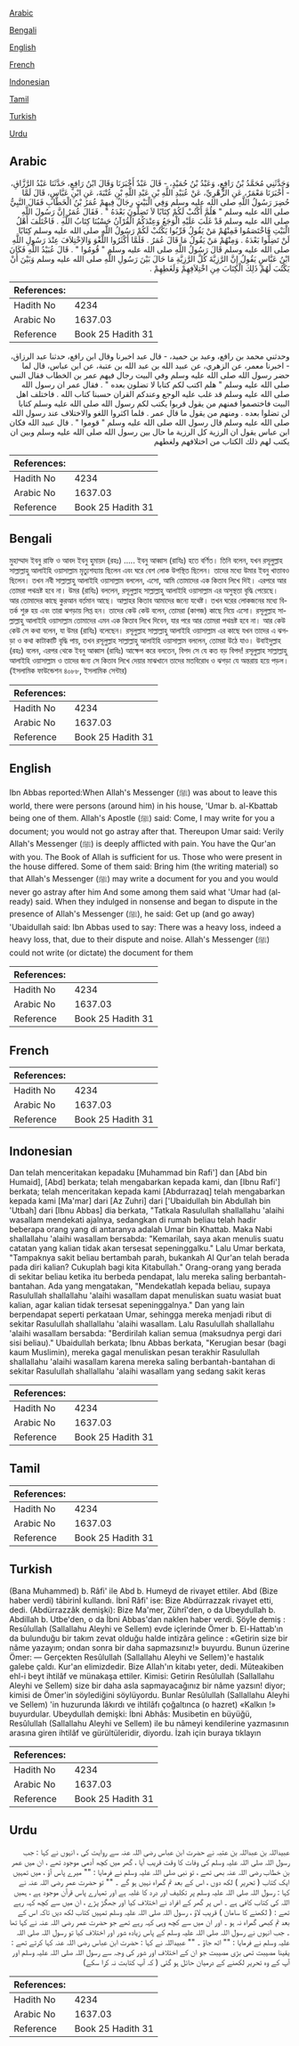[Arabic](#arabic)

[Bengali](#bengali)

[English](#english)

[French](#french)

[Indonesian](#indonesian)

[Tamil](#tamil)

[Turkish](#turkish)

[Urdu](#urdu)

## Arabic


<div dir="rtl" lang="ar" style={{fontSize:'larger',backgroundColor:'#f8f9fa',padding:20}}>
وَحَدَّثَنِي مُحَمَّدُ بْنُ رَافِعٍ، وَعَبْدُ بْنُ حُمَيْدٍ، - قَالَ عَبْدٌ أَخْبَرَنَا وَقَالَ ابْنُ رَافِعٍ، حَدَّثَنَا عَبْدُ الرَّزَّاقِ، - أَخْبَرَنَا مَعْمَرٌ، عَنِ الزُّهْرِيِّ، عَنْ عُبَيْدِ اللَّهِ بْنِ عَبْدِ اللَّهِ بْنِ عُتْبَةَ، عَنِ ابْنِ عَبَّاسٍ، قَالَ لَمَّا حُضِرَ رَسُولُ اللَّهِ صلى الله عليه وسلم وَفِي الْبَيْتِ رِجَالٌ فِيهِمْ عُمَرُ بْنُ الْخَطَّابِ فَقَالَ النَّبِيُّ صلى الله عليه وسلم ‏"‏ هَلُمَّ أَكْتُبْ لَكُمْ كِتَابًا لاَ تَضِلُّونَ بَعْدَهُ ‏"‏ ‏.‏ فَقَالَ عُمَرُ إِنَّ رَسُولَ اللَّهِ صلى الله عليه وسلم قَدْ غَلَبَ عَلَيْهِ الْوَجَعُ وَعِنْدَكُمُ الْقُرْآنُ حَسْبُنَا كِتَابُ اللَّهِ ‏.‏ فَاخْتَلَفَ أَهْلُ الْبَيْتِ فَاخْتَصَمُوا فَمِنْهُمْ مَنْ يَقُولُ قَرِّبُوا يَكْتُبْ لَكُمْ رَسُولُ اللَّهِ صلى الله عليه وسلم كِتَابًا لَنْ تَضِلُّوا بَعْدَهُ ‏.‏ وَمِنْهُمْ مَنْ يَقُولُ مَا قَالَ عُمَرُ ‏.‏ فَلَمَّا أَكْثَرُوا اللَّغْوَ وَالاِخْتِلاَفَ عِنْدَ رَسُولِ اللَّهِ صلى الله عليه وسلم قَالَ رَسُولُ اللَّهِ صلى الله عليه وسلم ‏"‏ قُومُوا ‏"‏ ‏.‏ قَالَ عُبَيْدُ اللَّهِ فَكَانَ ابْنُ عَبَّاسٍ يَقُولُ إِنَّ الرَّزِيَّةَ كُلَّ الرَّزِيَّةِ مَا حَالَ بَيْنَ رَسُولِ اللَّهِ صلى الله عليه وسلم وَبَيْنَ أَنْ يَكْتُبَ لَهُمْ ذَلِكَ الْكِتَابَ مِنِ اخْتِلاَفِهِمْ وَلَغَطِهِمْ ‏.‏
</div>
<div style={{backgroundColor:'#f8f9fa',padding:20, marginBottom: 10}}><table> <thead> <tr> <th>References:</th> <th></th> </tr> </thead> <tbody><tr><td>Hadith No</td><td>4234</td></tr><tr><td>Arabic No</td><td>1637.03</td></tr><tr><td>Reference</td><td>Book 25 Hadith 31</td></tr></tbody></table></div>


<div dir="rtl" lang="ar" style={{fontSize:'larger',backgroundColor:'#f8f9fa',padding:20}}>
وحدثني محمد بن رافع، وعبد بن حميد، - قال عبد اخبرنا وقال ابن رافع، حدثنا عبد الرزاق، - اخبرنا معمر، عن الزهري، عن عبيد الله بن عبد الله بن عتبة، عن ابن عباس، قال لما حضر رسول الله صلى الله عليه وسلم وفي البيت رجال فيهم عمر بن الخطاب فقال النبي صلى الله عليه وسلم " هلم اكتب لكم كتابا لا تضلون بعده " . فقال عمر ان رسول الله صلى الله عليه وسلم قد غلب عليه الوجع وعندكم القران حسبنا كتاب الله . فاختلف اهل البيت فاختصموا فمنهم من يقول قربوا يكتب لكم رسول الله صلى الله عليه وسلم كتابا لن تضلوا بعده . ومنهم من يقول ما قال عمر . فلما اكثروا اللغو والاختلاف عند رسول الله صلى الله عليه وسلم قال رسول الله صلى الله عليه وسلم " قوموا " . قال عبيد الله فكان ابن عباس يقول ان الرزية كل الرزية ما حال بين رسول الله صلى الله عليه وسلم وبين ان يكتب لهم ذلك الكتاب من اختلافهم ولغطهم
</div>
<div style={{backgroundColor:'#f8f9fa',padding:20, marginBottom: 10}}><table> <thead> <tr> <th>References:</th> <th></th> </tr> </thead> <tbody><tr><td>Hadith No</td><td>4234</td></tr><tr><td>Arabic No</td><td>1637.03</td></tr><tr><td>Reference</td><td>Book 25 Hadith 31</td></tr></tbody></table></div>

## Bengali


<div dir="ltr" lang="bn" style={{fontSize:'larger',backgroundColor:'#f8f9fa',padding:20}}>
মুহাম্মাদ ইবনু রাফি ও আবদ ইবনু হুমায়দ (রহঃ) ..... ইবনু আব্বাস (রাযিঃ) হতে বর্ণিত। তিনি বলেন, যখন রসূলুল্লাহ সাল্লাল্লাহু আলাইহি ওয়াসাল্লাম মৃত্যুশয্যায় ছিলেন এবং ঘরে বেশ লোক উপস্থিত ছিলেন। তাদের মধ্যে উমার ইবনু খাত্তাবও ছিলেন। তখন নবী সাল্লাল্লাহু আলাইহি ওয়াসাল্লাম বললেন, এসো, আমি তোমাদের এক কিতাব লিখে দিই। এরপরে আর তোমরা পথভ্রষ্ট হবে না। উমর (রাযিঃ) বললেন, রসূলুল্লাহ সাল্লাল্লাহু আলাইহি ওয়াসাল্লাম এর অসুস্থতা বৃদ্ধি পেয়েছে। আর তোমাদের কাছে কুরআন বর্তমান আছে। আল্লাহর কিতাব আমাদের জন্যে যথেষ্ট। তখন ঘরের লোকজনের মধ্যে বিতর্ক শুরু হয় এবং তারা ঝগড়ায় লিপ্ত হন। তাদের কেউ কেউ বলেন, তোমরা (কাগজ) কাছে নিয়ে এসো। রসূলুল্লাহ সাল্লাল্লাহু আলাইহি ওয়াসাল্লাম তোমাদের এমন এক কিতাব লিখে দিবেন, যার পরে আর তোমরা পথভ্রষ্ট হবে না। আর কেউ কেউ সে কথা বলেন, যা উমর (রাযিঃ) বলেছেন। রসূলুল্লাহ সাল্লাল্লাহু আলাইহি ওয়াসাল্লাম এর কাছে যখন তাদের এ ঝগড়া ও কথা কাটাকাটি বৃদ্ধি পায়, তখন রসূলুল্লাহ সাল্লাল্লাহু আলাইহি ওয়াসাল্লাম বললেন, তোমরা উঠে যাও। উবাইদুল্লাহ (রহঃ) বলেন, এরপর থেকে ইবনু আব্বাস (রাযিঃ) আক্ষেপ করে বলতেন, বিপদ সে যে কত বড় বিপদ! রসূলুল্লাহ সাল্লাল্লাহু আলাইহি ওয়াসাল্লাম ও তাদের জন্য সে কিতাব লিখে দেয়ার মাঝখানে তাদের মতবিরোধ ও ঝগড়া যে অন্তরায় হয়ে পড়ল। (ইসলামিক ফাউন্ডেশন ৪০৮৮, ইসলামিক সেন্টার)
</div>
<div style={{backgroundColor:'#f8f9fa',padding:20, marginBottom: 10}}><table> <thead> <tr> <th>References:</th> <th></th> </tr> </thead> <tbody><tr><td>Hadith No</td><td>4234</td></tr><tr><td>Arabic No</td><td>1637.03</td></tr><tr><td>Reference</td><td>Book 25 Hadith 31</td></tr></tbody></table></div>

## English


<div dir="ltr" lang="en" style={{fontSize:'larger',backgroundColor:'#f8f9fa',padding:20}}>
Ibn Abbas reported:When Allah's Messenger (ﷺ) was about to leave this world, there were persons (around him) in his house, 'Umar b. al-Kbattab being one of them. Allah's Apostle (ﷺ) said: Come, I may write for you a document; you would not go astray after that. Thereupon Umar said: Verily Allah's Messenger (ﷺ) is deeply afflicted with pain. You have the Qur'an with you. The Book of Allah is sufficient for us. Those who were present in the house differed. Some of them said: Bring him (the writing material) so that Allah's Messenger (ﷺ) may write a document for you and you would never go astray after him And some among them said what 'Umar had (already) said. When they indulged in nonsense and began to dispute in the presence of Allah's Messenger (ﷺ), he said: Get up (and go away) 'Ubaidullah said: Ibn Abbas used to say: There was a heavy loss, indeed a heavy loss, that, due to their dispute and noise. Allah's Messenger (ﷺ) could not write (or dictate) the document for them
</div>
<div style={{backgroundColor:'#f8f9fa',padding:20, marginBottom: 10}}><table> <thead> <tr> <th>References:</th> <th></th> </tr> </thead> <tbody><tr><td>Hadith No</td><td>4234</td></tr><tr><td>Arabic No</td><td>1637.03</td></tr><tr><td>Reference</td><td>Book 25 Hadith 31</td></tr></tbody></table></div>

## French


<div dir="ltr" lang="fr" style={{fontSize:'larger',backgroundColor:'#f8f9fa',padding:20}}>

</div>
<div style={{backgroundColor:'#f8f9fa',padding:20, marginBottom: 10}}><table> <thead> <tr> <th>References:</th> <th></th> </tr> </thead> <tbody><tr><td>Hadith No</td><td>4234</td></tr><tr><td>Arabic No</td><td>1637.03</td></tr><tr><td>Reference</td><td>Book 25 Hadith 31</td></tr></tbody></table></div>

## Indonesian


<div dir="ltr" lang="id" style={{fontSize:'larger',backgroundColor:'#f8f9fa',padding:20}}>
Dan telah menceritakan kepadaku [Muhammad bin Rafi'] dan [Abd bin Humaid], [Abd] berkata; telah mengabarkan kepada kami, dan [Ibnu Rafi'] berkata; telah menceritakan kepada kami [Abdurrazaq] telah mengabarkan kepada kami [Ma'mar] dari [Az Zuhri] dari ['Ubaidullah bin Abdullah bin 'Utbah] dari [Ibnu Abbas] dia berkata, "Tatkala Rasulullah shallallahu 'alaihi wasallam mendekati ajalnya, sedangkan di rumah beliau telah hadir beberapa orang yang di antaranya adalah Umar bin Khattab. Maka Nabi shallallahu 'alaihi wasallam bersabda: "Kemarilah, saya akan menulis suatu catatan yang kalian tidak akan tersesat sepeninggalku." Lalu Umar berkata, "Tampaknya sakit beliau bertambah parah, bukankah Al Qur'an telah berada pada diri kalian? Cukuplah bagi kita Kitabullah." Orang-orang yang berada di sekitar beliau ketika itu berbeda pendapat, lalu mereka saling berbantah-bantahan. Ada yang mengatakan, "Mendekatlah kepada beliau, supaya Rasulullah shallallahu 'alaihi wasallam dapat menuliskan suatu wasiat buat kalian, agar kalian tidak tersesat sepeninggalnya." Dan yang lain berpendapat seperti perkataan Umar, sehingga mereka menjadi ribut di sekitar Rasulullah shallallahu 'alaihi wasallam. Lalu Rasulullah shallallahu 'alaihi wasallam bersabda: "Berdirilah kalian semua (maksudnya pergi dari sisi beliau)." Ubaidullah berkata; Ibnu Abbas berkata, "Kerugian besar (bagi kaum Muslimin), mereka gagal menuliskan pesan terakhir Rasulullah shallallahu 'alaihi wasallam karena mereka saling berbantah-bantahan di sekitar Rasulullah shallallahu 'alaihi wasallam yang sedang sakit keras
</div>
<div style={{backgroundColor:'#f8f9fa',padding:20, marginBottom: 10}}><table> <thead> <tr> <th>References:</th> <th></th> </tr> </thead> <tbody><tr><td>Hadith No</td><td>4234</td></tr><tr><td>Arabic No</td><td>1637.03</td></tr><tr><td>Reference</td><td>Book 25 Hadith 31</td></tr></tbody></table></div>

## Tamil


<div dir="ltr" lang="ta" style={{fontSize:'larger',backgroundColor:'#f8f9fa',padding:20}}>

</div>
<div style={{backgroundColor:'#f8f9fa',padding:20, marginBottom: 10}}><table> <thead> <tr> <th>References:</th> <th></th> </tr> </thead> <tbody><tr><td>Hadith No</td><td>4234</td></tr><tr><td>Arabic No</td><td>1637.03</td></tr><tr><td>Reference</td><td>Book 25 Hadith 31</td></tr></tbody></table></div>

## Turkish


<div dir="ltr" lang="tr" style={{fontSize:'larger',backgroundColor:'#f8f9fa',padding:20}}>
(Bana Muhammed) b. Râfi' ile Abd b. Humeyd de rivayet ettiler. Abd (Bize haber verdi) tâbirinİ kullandı. İbnî Râfi' ise: Bize Abdürrazzak rivayet etti, dedi. (Abdürrazzâk demişki): Bize Ma'mer, Zührî'den, o da Ubeydullah b. Abdillah b. Utbe'den, o da İbni Abbas'dan naklen haber verdi. Şöyle demiş : Resûlullah (Sallallahu Aleyhi ve Sellem) evde içlerinde Ömer b. El-Hattab'ın da bulunduğu bir takım zevat olduğu halde intizâra gelince : «Getirin size bir nâme yazayım; ondan sonra bir daha sapmazsınız!» buyurdu. Bunun üzerine Ömer: — Gerçekten Resûlullah (Sallallahu Aleyhi ve Sellem)'e hastalık galebe çaldı. Kur'an elimizdedir. Bize Allah'ın kitabı yeter, dedi. Müteakiben ehl-i beyt ihtilâf ve münakaşa ettiler. Kimisi: Getirin Resûlullah (Sallallahu Aleyhi ve Sellem) size bir daha asla sapmayacağınız bir nâme yazsın! diyor; kimisi de Ömer'in söylediğini söylüyordu. Bunlar Resûlullah (Sallallahu Aleyhi ve Sellem) 'in huzurunda lâkırdı ve ihtilâfı çoğaltınca (o hazret) «Kalkın !» buyurdular. Ubeydullah demişki: İbni Abhâs: Musibetin en büyüğü, Resûlullah (Sallallahu Aleyhi ve Sellem) ile bu nâmeyi kendilerine yazmasının arasına giren ihtilâf ve gürültüleridir, diyordu. İzah için buraya tıklayın
</div>
<div style={{backgroundColor:'#f8f9fa',padding:20, marginBottom: 10}}><table> <thead> <tr> <th>References:</th> <th></th> </tr> </thead> <tbody><tr><td>Hadith No</td><td>4234</td></tr><tr><td>Arabic No</td><td>1637.03</td></tr><tr><td>Reference</td><td>Book 25 Hadith 31</td></tr></tbody></table></div>

## Urdu


<div dir="rtl" lang="ur" style={{fontSize:'larger',backgroundColor:'#f8f9fa',padding:20}}>
عبیداللہ بن عبداللہ بن عتبہ نے حضرت ابن عباس رضی اللہ عنہ سے روایت کی ، انہوں نے کہا : جب رسول اللہ صلی اللہ علیہ وسلم کی وفات کا وقت قریب آیا ، گھر میں کچھ آدمی موجود تھے ، ان میں عمر بن خطاب رضی اللہ عنہ بھی تھے ، تو نبی صلی اللہ علیہ وسلم نے فرمایا : "" میرے پاس آؤ ، میں تمہیں ایک کتاب ( تحریر ) لکھ دوں ، اس کے بعد تم گمراہ نہیں ہو گے ۔ "" تو حضرت عمر رضی اللہ عنہ نے کہا : رسول اللہ صلی اللہ علیہ وسلم پر تکلیف اور درد کا غلبہ ہے اور تمہارے پاس قرآن موجود ہے ، ہمیں اللہ کی کتاب کافی ہے ۔ اس پر گھر کے افراد نے اختلاف کیا اور جھگڑ پڑے ، ان میں سے کچھ کہہ رہے تھے : ( لکھنے کا سامان ) قریب لاؤ ، رسول اللہ صلی اللہ علیہ وسلم تمہیں کتاب لکھ دیں تاکہ اس کے بعد تم کبھی گمراہ نہ ہو ۔ اور ان میں سے کچھ وہی کہہ رہے تھے جو حضرت عمر رضی اللہ عنہ نے کہا تھا ۔ جب انہوں نے رسول اللہ صلی اللہ علیہ وسلم کے پاس زیادہ شور اور اختلاف کیا تو رسول اللہ صلی اللہ علیہ وسلم نے فرمایا : "" اٹھ جاؤ ۔ "" عبیداللہ نے کہا : حضرت ابن عباس رضی اللہ عنہ کہا کرتے تھے : یقینا مصیبت تھی بڑی مصیبت جو ان کے اختلاف اور شور کی وجہ سے رسول اللہ صلی اللہ علیہ وسلم اور آپ کے وہ تحریر لکھنے کے درمیان حائل ہو گئی ( کہ آپ کتابت نہ کرا سکے)
</div>
<div style={{backgroundColor:'#f8f9fa',padding:20, marginBottom: 10}}><table> <thead> <tr> <th>References:</th> <th></th> </tr> </thead> <tbody><tr><td>Hadith No</td><td>4234</td></tr><tr><td>Arabic No</td><td>1637.03</td></tr><tr><td>Reference</td><td>Book 25 Hadith 31</td></tr></tbody></table></div>